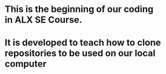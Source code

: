 # This is the beginning of our coding in ALX SE Course. 

# It is developed to teach how to clone repositories to be used on our local computer


